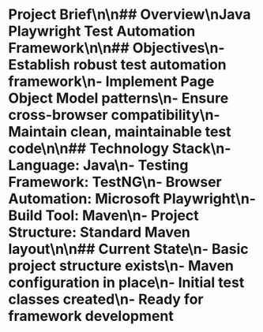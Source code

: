# Project Brief\n\n## Overview\nJava Playwright Test Automation Framework\n\n## Objectives\n- Establish robust test automation framework\n- Implement Page Object Model patterns\n- Ensure cross-browser compatibility\n- Maintain clean, maintainable test code\n\n## Technology Stack\n- **Language:** Java\n- **Testing Framework:** TestNG\n- **Browser Automation:** Microsoft Playwright\n- **Build Tool:** Maven\n- **Project Structure:** Standard Maven layout\n\n## Current State\n- Basic project structure exists\n- Maven configuration in place\n- Initial test classes created\n- Ready for framework development
